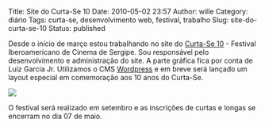 Title: Site do Curta-Se 10
Date: 2010-05-02 23:57
Author: wille
Category: diário
Tags: curta-se, desenvolvimento web, festival, trabalho
Slug: site-do-curta-se-10
Status: published

Desde o início de março estou trabalhando no site do [Curta-Se
10](http://curtase.org.br/) - Festival Iberoamericano de Cinema de
Sergipe. Sou responsável pelo desenvolvimento e administração do site. A
parte gráfica fica por conta de Luiz Garcia Jr. Utilizamos o CMS
[Wordpress](http://wordpress.org) e em breve será lançado um layout
especial em comemoração aos 10 anos do Curta-Se.

![](http://images.wille.blog.br/tela-curta-se.png)

O festival será realizado em setembro e as inscrições de curtas e longas
se encerram no dia 07 de maio.
